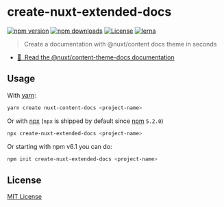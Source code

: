 # create-nuxt-extended-docs

[![npm version][npm-version-src]][npm-version-href]
[![npm downloads][npm-downloads-src]][npm-downloads-href]
[![License][license-src]][license-href]
[![lerna][lerna-src]][lerna-href]

> Create a documentation with @nuxt/content docs theme in seconds

- [📖 &nbsp;Read the @nuxt/content-theme-docs documentation](https://content.nuxtjs.org/themes/docs)

## Usage

With [yarn](https://yarnpkg.com/en/):

```bash
yarn create nuxt-content-docs <project-name>
```

Or with [npx](https://www.npmjs.com/package/npx) (`npx` is shipped by default since [npm](https://www.npmjs.com/get-npm) `5.2.0`)

```bash
npx create-nuxt-extended-docs <project-name>
```

Or starting with npm v6.1 you can do:

```bash
npm init create-nuxt-extended-docs <project-name>
```

## License

[MIT License](../../LICENSE)

<!-- Badges -->

[npm-version-src]: https://img.shields.io/npm/v/create-nuxt-content-docs/latest.svg
[npm-version-href]: https://npmjs.com/package/create-nuxt-extended-docs
[npm-downloads-src]: https://img.shields.io/npm/dt/create-nuxt-content-docs.svg
[npm-downloads-href]: https://npmjs.com/package/create-nuxt-extended-docs
[license-src]: https://img.shields.io/npm/l/@nuxt/content.svg
[license-href]: https://npmjs.com/package/@nuxt/content
[lerna-src]: https://img.shields.io/badge/maintained%20with-lerna-cc00ff.svg
[lerna-href]: https://lerna.js.org/
